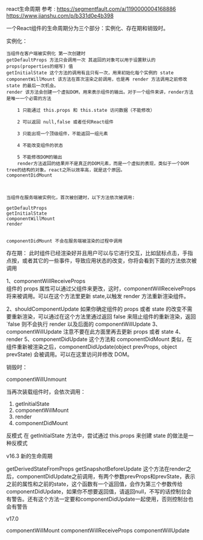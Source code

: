 react生命周期
参考 : https://segmentfault.com/a/1190000004168886
	   https://www.jianshu.com/p/b331d0e4b398

一个React组件的生命周期分为三个部分：实例化、存在期和销毁时。


实例化：
	

	当组件在客户端被实例化 第一次创建时
	getDefaultProps 方法只会调用一次 其返回的对象可以用于设置默认的 props(properties的缩写) 值
	getInitialState 这个方法的调用有且只有一次，用来初始化每个实例的 state
	componentWillMount 该方法在首次渲染之前调用，也是再 render 方法调用之前修改 state 的最后一次机会。
    render 该方法会创建一个虚拟DOM，用来表示组件的输出。对于一个组件来讲，render方法是唯一一个必需的方法

		1 只能通过 this.props 和 this.state 访问数据（不能修改）

		2 可以返回 null,false 或者任何React组件

		3 只能出现一个顶级组件，不能返回一组元素

		4 不能改变组件的状态

		5 不能修改DOM的输出
		render方法返回的结果并不是真正的DOM元素，而是一个虚拟的表现，类似于一个DOM tree的结构的对象。react之所以效率高，就是这个原因。
    componentDidMount


	
	当组件在服务端被实例化，首次被创建时，以下方法依次被调用:

	getDefaultProps
	getInitialState
	componentWillMount
	render


	componentDidMount 不会在服务端被渲染的过程中调用



存在期：
此时组件已经渲染好并且用户可以与它进行交互，比如鼠标点击，手指点按，或者其它的一些事件，导致应用状态的改变，你将会看到下面的方法依次被调用

1、componentWillReceiveProps  
组件的 props 属性可以通过父组件来更改，这时，componentWillReceiveProps 将来被调用。可以在这个方法里更新 state,以触发 render 方法重新渲染组件。

2、shouldComponentUpdate
如果你确定组件的 props 或者 state 的改变不需要重新渲染，可以通过在这个方法里通过返回 false 来阻止组件的重新渲染，返回 `false 则不会执行 render 以及后面的 componentWillUpdate
3、componentWillUpdate
注意不要在此方面里再去更新 props 或者 state
4、render
5、componentDidUpdate
这个方法和 componentDidMount 类似，在组件重新被渲染之后，componentDidUpdate(object prevProps, object prevState) 会被调用。可以在这里访问并修改 DOM。


销毁时：

componentWillUnmount


当再次装载组件时，会依次调用：

1. getInitialState
2. componentWillMount
3. render
4. componentDidMount

反模式
在 getInitialState 方法中，尝试通过 this.props 来创建 state 的做法是一种反模式

v16.3
新的生命周期

getDerivedStateFromProps
getSnapshotBeforeUpdate   这个方法在render之后，componentDidUpdate之前调用，有两个参数prevProps和prevState，表示之前的属性和之前的state，这个函数有一个返回值，会作为第三个参数传给componentDidUpdate，如果你不想要返回值，请返回null，不写的话控制台会有警告。还有这个方法一定要和componentDidUpdate一起使用，否则控制台也会有警告



v17.0

componentWillMount
componentWillReceiveProps
componentWillUpdate